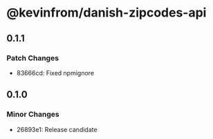 # @kevinfrom/danish-zipcodes-api

## 0.1.1

### Patch Changes

- 83666cd: Fixed npmignore

## 0.1.0

### Minor Changes

- 26893e1: Release candidate
